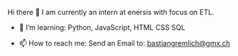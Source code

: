 Hi there 👋
I am currently an intern at enersis with focus on ETL.

- 🌱 I’m learning:
      Python,
      JavaScript,
      HTML CSS
      SQL

- 📫 How to reach me:
    Send an Email to: bastiangremlich@gmx.ch

